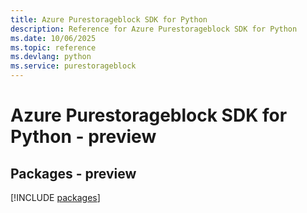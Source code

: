 ```yaml
---
title: Azure Purestorageblock SDK for Python
description: Reference for Azure Purestorageblock SDK for Python
ms.date: 10/06/2025
ms.topic: reference
ms.devlang: python
ms.service: purestorageblock
---
```

# Azure Purestorageblock SDK for Python - preview
## Packages - preview
[!INCLUDE [packages](purestorageblock-index.md)]